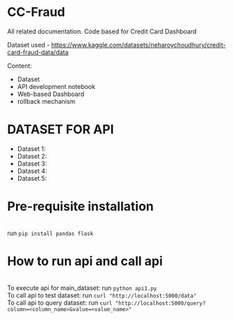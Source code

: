# CC-Fraud
All related documentation. Code based for Credit Card Dashboard

Dataset used - https://www.kaggle.com/datasets/neharoychoudhury/credit-card-fraud-data/data

Content:<br>
- Dataset<br>
- API development notebook<br>
- Web-based Dashboard<br>
- rollback mechanism

# DATASET FOR API
- Dataset 1:
- Dataset 2:
- Dataset 3:
- Dataset 4:
- Dataset 5:

# Pre-requisite installation
<br> run `pip install pandas flask`

# How to run api and call api
<br>To execute api for main_dataset: run `python api1.py`
<br>To call api to test dataset: run `curl "http://localhost:5000/data"`
<br>To call api to query dataset: run `curl "http://localhost:5000/query?column=<column_name>&value=<value_name>"`
